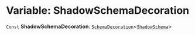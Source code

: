 # Variable: ShadowSchemaDecoration

`Const` **ShadowSchemaDecoration**: [`SchemaDecoration`](/auto-docs/editor/interfaces/SchemaDecoration-1.md)<[`ShadowSchema`](/auto-docs/editor/interfaces/ShadowSchema.md)>
